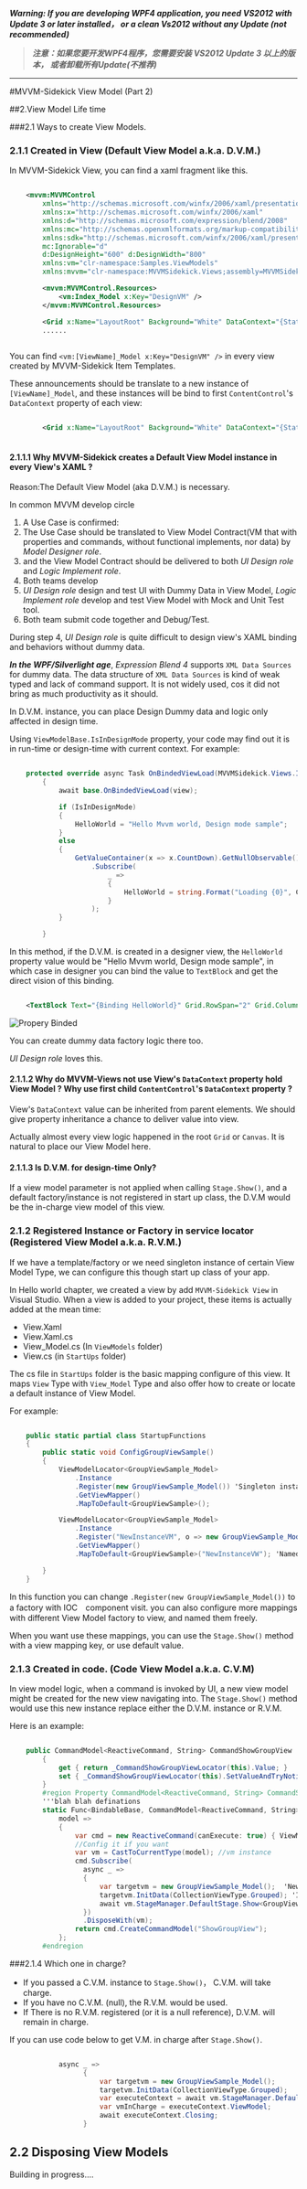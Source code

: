  ***Warning: If you are developing WPF4 application, you need VS2012 with Update 3 or later installed， or a clean Vs2012 without any Update (not recommended)***
> 
> ***注意：如果您要开发WPF4程序，您需要安装 VS2012 Update 3 以上的版本， 或者卸载所有Update(不推荐)***
 
 
 ------------------
#MVVM-Sidekick View Model (Part 2)

##2.View Model Life time

###2.1 Ways to create View Models.


### 2.1.1 Created in View  (Default View Model  a.k.a. D.V.M.)

In MVVM-Sidekick View, you can find a xaml fragment like this.

``` xml

	<mvvm:MVVMControl
	    xmlns="http://schemas.microsoft.com/winfx/2006/xaml/presentation"
	    xmlns:x="http://schemas.microsoft.com/winfx/2006/xaml"
	    xmlns:d="http://schemas.microsoft.com/expression/blend/2008"
	    xmlns:mc="http://schemas.openxmlformats.org/markup-compatibility/2006"
	    xmlns:sdk="http://schemas.microsoft.com/winfx/2006/xaml/presentation/sdk" x:Class="Samples.MainPage"
	    mc:Ignorable="d"
	    d:DesignHeight="600" d:DesignWidth="800"
	    xmlns:vm="clr-namespace:Samples.ViewModels" 
	    xmlns:mvvm="clr-namespace:MVVMSidekick.Views;assembly=MVVMSidekick_Sl">

	    <mvvm:MVVMControl.Resources>
	        <vm:Index_Model x:Key="DesignVM" />
	    </mvvm:MVVMControl.Resources>

    	<Grid x:Name="LayoutRoot" Background="White" DataContext="{StaticResource DesignVM}" ShowGridLines="True" >
 		......
	
```

You can find `<vm:[ViewName]_Model x:Key="DesignVM" />` in every view created by MVVM-Sidekick Item Templates. 

These announcements should be translate to a new instance of `[ViewName]_Model`, and these instances will be bind to first `ContentControl`'s `DataContext` property of each view:


``` xml

		<Grid x:Name="LayoutRoot" Background="White" DataContext="{StaticResource DesignVM}" ShowGridLines="True" />
 
```

#### 2.1.1.1 Why MVVM-Sidekick creates a Default View Model instance in every View's XAML ?

Reason:The Default View Model (aka D.V.M.) is necessary.

In common MVVM develop circle

1. A Use Case is confirmed:
2. The Use Case should be translated to View Model Contract(VM that with properties and commands, without functional implements, nor data) by *Model Designer role*.
3. and the View Model Contract should be delivered to both *UI Design role* and *Logic Implement role*.
4. Both teams develop 
5. *UI Design role* design and test UI with Dummy Data in View Model, *Logic Implement role* develop and test View Model with Mock and Unit Test tool.
6. Both team submit code together and Debug/Test.


During step 4, *UI Design role* is quite difficult to design view's XAML binding and behaviors without dummy data. 

***In the WPF/Silverlight age***, *Expression Blend 4* supports `XML Data Sources` for dummy data. The data structure of `XML Data Sources` is kind of weak typed and lack of command support. It is not widely used, cos it did not bring as much productivity as it should.

In D.V.M. instance, you can place Design Dummy data and logic only affected in design time.  

Using `ViewModelBase.IsInDesignMode` property, your code may find out it is in run-time or design-time with current context. For example:

``` csharp

    protected override async Task OnBindedViewLoad(MVVMSidekick.Views.IView view)
        {
            await base.OnBindedViewLoad(view);

            if (IsInDesignMode)
            {
                HelloWorld = "Hello Mvvm world, Design mode sample";
            }
            else
            {
                GetValueContainer(x => x.CountDown).GetNullObservable()
                    .Subscribe(
                        _ =>
                        {
                            HelloWorld = string.Format("Loading {0}", CountDown);
                        }
                    );
            }

        }

``` 


In this method, if the D.V.M. is created in a designer view, the `HelloWorld` property value would be "Hello Mvvm world, Design mode sample", in which case in designer you can bind the value to `TextBlock` and get the direct vision of this binding. 

``` xml

	<TextBlock Text="{Binding HelloWorld}" Grid.RowSpan="2" Grid.ColumnSpan="4"  />

``` 

![Propery Binded](ViewModels/D.V.M.DesignTimePropertyValue.png)

You can create dummy data factory logic there too.

*UI Design role* loves this.

#### 2.1.1.2 Why do MVVM-Views not use View's `DataContext` property hold View Model ? Why use first child  `ContentControl`'s `DataContext` property ?

View's `DataContext` value can be inherited from parent elements. We should give property inheritance a chance to deliver value into view.

Actually almost every view logic happened in the root `Grid`  or `Canvas`. It is natural to place our View Model here.

#### 2.1.1.3 Is D.V.M. for design-time Only?

If a view model parameter is not applied when calling `Stage.Show()`, and a default factory/instance is not registered in start up class, the D.V.M would be the in-charge view model of this view.



### 2.1.2 Registered Instance or Factory in service locator (Registered View Model a.k.a. R.V.M.)

If we have a template/factory or we need singleton instance of certain View Model Type, we can configure this though start up class of your app.

In Hello world chapter, we created a view by add `MVVM-Sidekick View` in Visual Studio. When a view is added to your project, these items is actually added at the mean time:

- View.Xaml
- View.Xaml.cs
- View_Model.cs (In `ViewModels` folder)
- View.cs (in `StartUps` folder)

The cs file in `StartUps` folder is the basic mapping configure of this view. It maps `View` Type with `View_Model` Type and also offer how to create or locate a default instance of View Model.  

For example:

``` csharp

  	public static partial class StartupFunctions
    {
        public static void ConfigGroupViewSample()
        {
            ViewModelLocator<GroupViewSample_Model>
                .Instance
                .Register(new GroupViewSample_Model()) 'Singleton instance
                .GetViewMapper()
                .MapToDefault<GroupViewSample>();

            ViewModelLocator<GroupViewSample_Model>
                .Instance
                .Register("NewInstanceVM", o => new GroupViewSample_Model() { Title = "NewInstance" }, true) 'Named factory
                .GetViewMapper()
                .MapToDefault<GroupViewSample>("NewInstanceVW"); 'Named View Mapping

        }
    }

```

In this function you can change `.Register(new GroupViewSample_Model())` to a factory with  IOC　component visit. 
you can also configure more mappings with different View Model factory to view, and named them freely. 

When you want use these mappings, you can use the `Stage.Show()` method with a view mapping key, or use default value.





### 2.1.3 Created in code. (Code View Model a.k.a. C.V.M)

In view model logic, when a command is invoked by UI, a new view model might be created for the new view navigating into. The `Stage.Show()` method would use this new instance replace either the D.V.M. instance or R.V.M.

Here is an example:

``` csharp

  	public CommandModel<ReactiveCommand, String> CommandShowGroupView
        {
            get { return _CommandShowGroupViewLocator(this).Value; }
            set { _CommandShowGroupViewLocator(this).SetValueAndTryNotify(value); }
        }
        #region Property CommandModel<ReactiveCommand, String> CommandShowGroupView Setup
		'''blah blah definations
		static Func<BindableBase, CommandModel<ReactiveCommand, String>> _CommandShowGroupViewDefaultValueFactory =
            model =>
            {
                var cmd = new ReactiveCommand(canExecute: true) { ViewModel = model }; //New Command Core
                //Config it if you want
                var vm = CastToCurrentType(model); //vm instance 
                cmd.Subscribe(
                  async _ =>
                  {
                      var targetvm = new GroupViewSample_Model();  'New VM
                      targetvm.InitData(CollectionViewType.Grouped); 'Init VM data
                      await vm.StageManager.DefaultStage.Show<GroupViewSample_Model>(targetvm); 'Show with this VM.
                  })
                  .DisposeWith(vm);
                return cmd.CreateCommandModel("ShowGroupView");
            };
        #endregion

```

###2.1.4 Which one in charge?

- If you passed a C.V.M. instance to  `Stage.Show()`， C.V.M. will take charge.
- If you have no C.V.M. (null), the R.V.M. would be used.
- If There is no R.V.M. registered (or it is a null reference), D.V.M. will remain in charge.

If you can use code below to get V.M. in charge after `Stage.Show()`.

``` csharp

  			async _ =>
                  {
                      var targetvm = new GroupViewSample_Model();
                      targetvm.InitData(CollectionViewType.Grouped);
                      var executeContext = await vm.StageManager.DefaultStage.ShowAndGetViewModel<GroupViewSample_Model>(targetvm);
                      var vmInCharge = executeContext.ViewModel;
                      await executeContext.Closing;
                  }
```




## 2.2 Disposing View Models

Building in progress....


